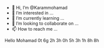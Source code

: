 - 👋 Hi, I’m @Karammohamad
- 👀 I’m interested in ...
- 🌱 I’m currently learning ...
- 💞️ I’m looking to collaborate on ...
- 📫 How to reach me ...

<!---
Karammohamad/Karammohamad is a ✨ special ✨ repository because its `README.md` (this file) appears on your GitHub profile.
You can click the Preview link to take a look at your changes.
--->
Hello Mohamad 0t 6g 2h 3h 0h 5h 3h 1h 8h 8h

